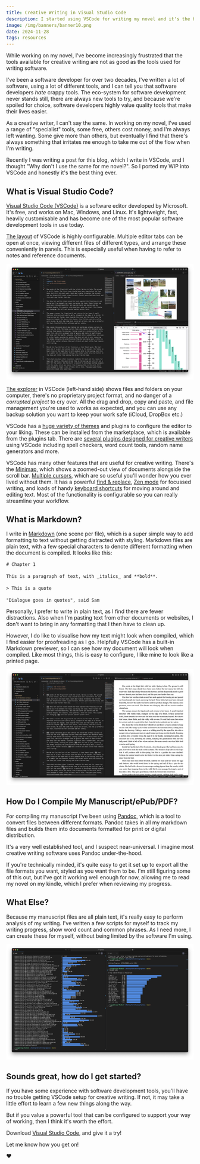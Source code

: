 ```yaml
---
title: Creative Writing in Visual Studio Code
description: I started using VSCode for writing my novel and it's the best thing ever
image: /img/banners/banner10.png
date: 2024-11-28
tags: resources
---
```


While working on my novel, I've become increasingly frustrated that the tools available for creative writing are not as good as the tools used for writing software.

I've been a software developer for over two decades, I've written a lot of software, using a lot of different tools, and I can tell you that software developers _hate_ crappy tools. The eco-system for software development never stands still, there are always new tools to try, and because we're spoiled for choice, software developers highly value quality tools that make their lives easier.

As a creative writer, I can't say the same. In working on my novel, I've used a range of "specialist" tools, some free, others cost money, and I'm always left wanting. Some give more than others, but eventually I find that there's always something that irritates me enough to take me out of the flow when I'm writing.

Recently I was writing a post for this blog, which I write in VSCode, and I thought "Why don't I use the same for me novel?". So I ported my WIP into VSCode and honestly it's the best thing ever.

## What is Visual Studio Code?

[Visual Studio Code (VSCode)](https://visualstudio.microsoft.com/#vscode-section) is a software editor developed by Microsoft. It's free, and works on Mac, Windows, and Linux. It's lightweight, fast, heavily customisable and has become one of the most popular software development tools in use today.

[The layout](https://code.visualstudio.com/docs/getstarted/userinterface) of VSCode is highly configurable. Multiple editor tabs can be open at once, viewing different files of different types, and arrange these conveniently in panels. This is especially useful when having to refer to notes and reference documents.

<img src="./editor-layout.png" alt="VSCode showing multiple documents in the layout"/>

[The explorer](https://code.visualstudio.com/docs/getstarted/userinterface#_explorer-view) in VSCode (left-hand side) shows files and folders on your computer, there's no proprietary project format, and no danger of a _corrupted project_ to cry over. All the drag and drop, copy and paste, and file management you're used to works as expected, and you can use any backup solution you want to keep your work safe (iCloud, DropBox etc.)

VSCode has a [huge variety of themes](https://code.visualstudio.com/docs/getstarted/themes) and plugins to configure the editor to your liking. These can be installed from the marketplace, which is available from the plugins tab. There are [several plugins designed for creative writers](https://marketplace.visualstudio.com/items?itemName=danspinola.vscode-for-writers) using VSCode including spell checkers, word count tools, random name generators and more.

VSCode has many other features that are useful for creative writing. There's the [Minimap](https://code.visualstudio.com/docs/getstarted/userinterface#_minimap), which shows a zoomed-out view of documents alongside the scroll bar. [Multiple cursors](https://code.visualstudio.com/docs/editor/codebasics#_multiple-selections-multicursor), which are so useful you'll wonder how you ever lived without them. It has a powerful [find & replace](https://code.visualstudio.com/docs/editor/codebasics#_find-and-replace), [Zen mode](https://code.visualstudio.com/docs/getstarted/userinterface#_zen-mode) for focussed writing, and loads of handy [keyboard shortcuts](https://code.visualstudio.com/docs/getstarted/keybindings) for moving around and editing text. Most of the functionality is configurable so you can really streamline your workflow.

## What is Markdown?

I write in [Markdown](https://www.markdownguide.org/) (one scene per file), which is a super simple way to add formatting to text without getting distracted with styling. Markdown files are plain text, with a few special characters to denote different formatting when the document is compiled. It looks like this:

```
# Chapter 1

This is a paragraph of text, with _italics_ and **bold**.

> This is a quote

"Dialogue goes in quotes", said Sam
```

Personally, I prefer to write in plain text, as I find there are fewer distractions. Also when I'm pasting text from other documents or websites, I don't want to bring in any formatting that I then have to clean up.

However, I do like to visualise how my text might look when compiled, which I find easier for proofreading as I go. Helpfully VSCode has a built-in Markdown previewer, so I can see how my document will look when compiled. Like most things, this is easy to configure, I like mine to look like a printed page.

<img src="./markdown-preview.png" alt="VSCode with markdown preview"/>

## How Do I Compile My Manuscript/ePub/PDF?

For compiling my manuscript I've been using [Pandoc](https://pandoc.org/), which is a tool to convert files between different formats. Pandoc takes in all my markdown files and builds them into documents formatted for print or digital distribution.

It's a very well established tool, and I suspect near-universal. I imagine most creative writing software uses Pandoc under-the-hood.

If you're technically minded, it's quite easy to get it set up to export all the file formats you want, styled as you want them to be. I'm still figuring some of this out, but I've got it working well enough for now, allowing me to read my novel on my kindle, which I prefer when reviewing my progress.

## What Else?

Because my manuscript files are all plain text, it's really easy to perform analysis of my writing. I've written a few scripts for myself to track my writing progress, show word count and common phrases. As I need more, I can create these for myself, without being limited by the software I'm using.

<img src="./stats.png" alt="VSCode showing project stats"/>

## Sounds great, how do I get started?

If you have some experience with software development tools, you'll have no trouble getting VSCode setup for creative writing. If not, it may take a little effort to learn a few new things along the way.

But if you value a powerful tool that can be configured to support your way of working, then I think it's worth the effort.

Download [Visual Studio Code](https://visualstudio.microsoft.com/#vscode-section), and give it a try!

Let me know how you get on!

❤️
